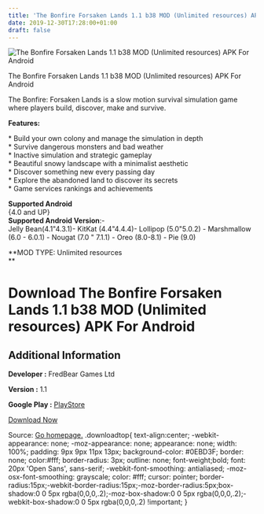 ```yaml
---
title: 'The Bonfire Forsaken Lands 1.1 b38 MOD (Unlimited resources) APK For Android'
date: 2019-12-30T17:28:00+01:00
draft: false
---
```


![The Bonfire Forsaken Lands 1.1 b38 MOD (Unlimited resources) APK For Android](https://i2.wp.com/apkhome.net/wp-content/uploads/2019/12/The-Bonfire-Forsaken-Lands-1.1-b38-MOD-Unlimited-resources.png "The Bonfire Forsaken Lands 1.1 b38 MOD (Unlimited resources) APK For Android")

  

The Bonfire Forsaken Lands 1.1 b38 MOD (Unlimited resources) APK For Android

The Bonfire: Forsaken Lands is a slow motion survival simulation game where players build, discover, make and survive.

**Features:**

\* Build your own colony and manage the simulation in depth  
\* Survive dangerous monsters and bad weather  
\* Inactive simulation and strategic gameplay  
\* Beautiful snowy landscape with a minimalist aesthetic  
\* Discover something new every passing day  
\* Explore the abandoned land to discover its secrets  
\* Game services rankings and achievements

**Supported Android**  
{4.0 and UP}  
**Supported Android Version**:-  
Jelly Bean(4.1"4.3.1)- KitKat (4.4"4.4.4)- Lollipop (5.0"5.0.2) - Marshmallow (6.0 - 6.0.1) - Nougat (7.0 " 7.1.1) - Oreo (8.0-8.1) - Pie (9.0)

**MOD TYPE: Unlimited resources  
**

Download The Bonfire Forsaken Lands 1.1 b38 MOD (Unlimited resources) APK For Android
=====================================================================================

Additional Information
----------------------

**Developer :** FredBear Games Ltd

**Version :** 1.1

**Google Play :** [PlayStore](https://play.google.com/store/apps/details?id=com.xigmagames.thebonfireFL)

  

[Download Now](https://store4app.co/post/the-bonfire-forsaken-lands-1-1-b38-mod-unlimited-resources-apk-for-android_1577723149)

  
Source: [Go homepage.](https://store4app.co/post/the-bonfire-forsaken-lands-1-1-b38-mod-unlimited-resources-apk-for-android_1577723149) .downloadtop{ text-align:center; -webkit-appearance: none; -moz-appearance: none; appearance: none; width: 100%; padding: 9px 9px 11px 13px; background-color: #0EBD3F; border: none; color:#fff; border-radius: 3px; outline: none; font-weight;bold; font: 20px 'Open Sans', sans-serif; -webkit-font-smoothing: antialiased; -moz-osx-font-smoothing: grayscale; color: #fff; cursor: pointer; border-radius:15px;-webkit-border-radius:15px;-moz-border-radius:5px;box-shadow:0 0 5px rgba(0,0,0,.2);-moz-box-shadow:0 0 5px rgba(0,0,0,.2);-webkit-box-shadow:0 0 5px rgba(0,0,0,.2) !important; }